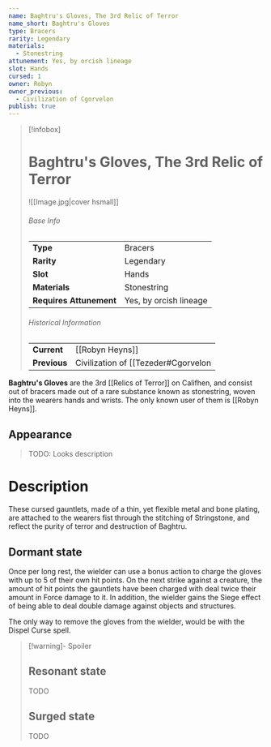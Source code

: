 ```yaml
---
name: Baghtru's Gloves, The 3rd Relic of Terror
name_short: Baghtru's Gloves
type: Bracers
rarity: Legendary
materials:
  - Stonestring
attunement: Yes, by orcish lineage
slot: Hands
cursed: 1
owner: Robyn
owner_previous:
  - Civilization of Cgorvelon
publish: true
---
```

> [!infobox]  
> # Baghtru's Gloves, The 3rd Relic of Terror
> ![[Image.jpg|cover hsmall]]
> ###### Base Info
> | | |
> |---|---|
> | **Type** | Bracers |
> | **Rarity** | Legendary |
> | **Slot** | Hands |
> | **Materials** | Stonestring |
> | **Requires Attunement** | Yes, by orcish lineage |
> ###### Historical Information
> | | |
> |---|---|
> | **Current** | [[Robyn Heyns]] |
> | **Previous** | Civilization of [[Tezeder#Cgorvelon|Cgorvelon]] |

**Baghtru's Gloves** are the 3rd [[Relics of Terror]] on Califhen, and consist out of bracers made out of a rare substance known as stonestring, woven into the wearers hands and wrists. The only known user of them is [[Robyn Heyns]].
## Appearance
> TODO: Looks description
# Description
These cursed gauntlets, made of a thin, yet flexible metal and bone plating, are attached to the wearers fist through the stitching of Stringstone, and reflect the purity of terror and destruction of Baghtru.  

## Dormant state
Once per long rest, the wielder can use a bonus action to charge the gloves with up to 5 of their own hit points. On the next strike against a creature, the amount of hit points the gauntlets have been charged with deal twice their amount in Force damage to it. In addition, the wielder gains the Siege effect of being able to deal double damage against objects and structures.  
  
The only way to remove the gloves from the wielder, would be with the Dispel Curse spell.

>[!warning]- Spoiler
>## Resonant state
> TODO
> ## Surged state
> TODO


